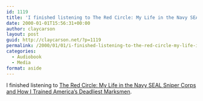 ```yaml
---
id: 1119
title: 'I finished listening to The Red Circle: My Life in the Navy SEAL Sniper Corps and How I Trained America&#8217;s Deadliest Marksmen'
date: 2000-01-01T15:56:31+00:00
author: claycarson
layout: post
guid: http://claycarson.net/?p=1119
permalink: /2000/01/01/i-finished-listening-to-the-red-circle-my-life-in-the-navy-seal-sniper-corps-and-how-i-trained-americas-deadliest-marksmen/
categories:
  - Audiobook
  - Media
format: aside
---
```

I finished listening to [The Red Circle: My Life in the Navy SEAL Sniper Corps and How I Trained America&#8217;s Deadliest Marksmen](http://amazon.com/exec/obidos/ASIN/031260422X/claycarson0c-20).<!--more-->
